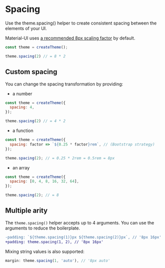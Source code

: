 # Spacing

<p class="description">Use the theme.spacing() helper to create consistent spacing between the elements of your UI.</p>

Material-UI uses [a recommended 8px scaling factor](https://material.io/design/layout/understanding-layout.html) by default.

```js
const theme = createTheme();

theme.spacing(2) // = 8 * 2
```

## Custom spacing

You can change the spacing transformation by providing:

- a number

```js
const theme = createTheme({
  spacing: 4,
});

theme.spacing(2) // = 4 * 2
```

- a function

```js
const theme = createTheme({
  spacing: factor => `${0.25 * factor}rem`, // (Bootstrap strategy)
});

theme.spacing(2); // = 0.25 * 2rem = 0.5rem = 8px
```

- an array

```js
const theme = createTheme({
  spacing: [0, 4, 8, 16, 32, 64],
});

theme.spacing(2); // = 8
```

## Multiple arity

The `theme.spacing()` helper accepts up to 4 arguments.
You can use the arguments to reduce the boilerplate.

```diff
-padding: `${theme.spacing(1)}px ${theme.spacing(2)}px`, // '8px 16px'
+padding: theme.spacing(1, 2), // '8px 16px'
```

Mixing string values is also supported:

```js
margin: theme.spacing(1, 'auto'), // '8px auto'
```
